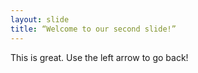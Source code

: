 ```yaml
---
layout: slide
title: “Welcome to our second slide!”
---
```

This is great.
Use the left arrow to go back!
